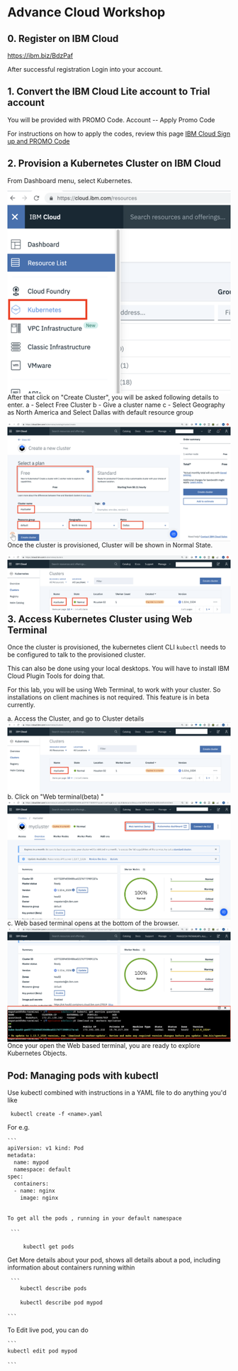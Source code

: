 # Advance Cloud Workshop 


## 0. Register on IBM Cloud

https://ibm.biz/BdzPaf


After successful registration Login into your account. 


## 1. Convert the IBM Cloud Lite account to Trial account

You will be provided with PROMO Code. 
Account -- Apply Promo Code

For instructions on how to apply the codes, 
review this page
[IBM Cloud Sign up and PROMO Code](https://cloud.ibm.com/docs/account?topic=account-codes#codes)


## 2. Provision a Kubernetes Cluster on IBM Cloud

From Dashboard menu, select Kubernetes.

<img src="./img/k8s-1.png"
     alt="Markdown Monster icon"
     style="float: left; margin-right: 5px;" />

After that click on "Create Cluster", you will be asked following details to enter.
a - Select Free Cluster
b - Give a cluster name
c - Select Geography as North America and Select Dallas with default resource group
     
<img src="./img/k8-2.png"
     alt="Markdown Monster icon"
     style="float: left; margin-right: 10px;" />
     
Once the cluster is provisioned, Cluster will be shown in Normal State. 
     
<img src="./img/k8-3.png"
     alt="Markdown Monster icon"
     style="float: left; margin-right: 10px;" />     


## 3. Access Kubernetes Cluster using Web Terminal

Once the cluster is provisioned, the kubernetes client CLI `kubectl` needs to be
configured to talk to the provisioned cluster.

This can also be done using your local desktops. You will have to install IBM Cloud Plugin Tools for doing that.

For this lab, you will be using Web Terminal, to work with your cluster. So installations on client machines is not required.
This feature is in beta currently. 

a. Access the Cluster, and go to Cluster details
<img src="./img/webterm1.png"
     alt="Markdown Monster icon"
     style="float: left; margin-right: 10px;" />   

b. Click on "Web terminal(beta) "
<img src="./img/webterm2.png"
     alt="Markdown Monster icon"
     style="float: left; margin-right: 10px;" /> 

c. Web based terminal opens at the bottom of the browser.     
<img src="./img/webterm3.png"
     alt="Markdown Monster icon"
     style="float: left; margin-right: 10px;" />       
     
     
Once your open the Web based terminal, you are ready to explore Kubernetes Objects.

## Pod: Managing pods with kubectl

Use kubectl combined with instructions in a YAML file to do
anything you'd like

   ```
	kubectl create -f <name>.yaml
  
   ```

For e.g. 

    ```
	apiVersion: v1 kind: Pod 
	metadata:
  	  name: mypod
  	  namespace: default 
    spec:
      containers:
      - name: nginx
        image: nginx

   ```

To get all the pods , running in your default namespace

    ```

		kubectl get pods

   ```

Get More details about your pod, shows all details about a pod, including information about containers running within

     ```
		kubectl describe pods 
	
		kubectl describe pod mypod	

 	```
To Edit live pod, you can do  	

 	```
	kubectl edit pod mypod 

 	```
 	
 	























